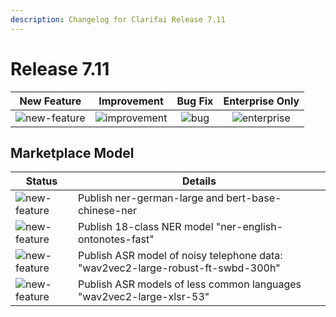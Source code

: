 ```yaml
---
description: Changelog for Clarifai Release 7.11
---
```


# Release 7.11

| New Feature | Improvement | Bug Fix | Enterprise Only |
| :---: | :---: | :---: | :---: |
| ![new-feature](../../.gitbook/assets/new_feature.jpg) | ![improvement](../../.gitbook/assets/improvement.jpg) | ![bug](../../.gitbook/assets/bug.jpg) | ![enterprise](../../.gitbook/assets/enterprise.jpg) |

## Marketplace Model
|Status     |Details                                            |
|-----------|---------------------------------------------------|
| ![new-feature](../../.gitbook/assets/new_feature.jpg) |Publish ner-german-large and bert-base-chinese-ner |
| ![new-feature](../../.gitbook/assets/new_feature.jpg) |Publish 18-class NER model "ner-english-ontonotes-fast"        |
| ![new-feature](../../.gitbook/assets/new_feature.jpg) |Publish ASR model of noisy telephone data: "wav2vec2-large-robust-ft-swbd-300h" |
| ![new-feature](../../.gitbook/assets/new_feature.jpg) |Publish ASR models of less common languages "wav2vec2-large-xlsr-53" |